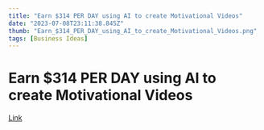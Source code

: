 ```yaml
---
title: "Earn $314 PER DAY using AI to create Motivational Videos"
date: "2023-07-08T23:11:38.845Z"
thumb: "Earn_$314_PER_DAY_using_AI_to_create_Motivational_Videos.png"
tags: [Business Ideas]
---
```


# Earn $314 PER DAY using AI to create Motivational Videos

[Link](https://www.youtube.com/watch?v=V8lwMVrUaSA)

